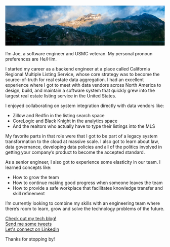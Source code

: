 ![Background image of nice mountains](./docs/images/background.jpeg)

I’m Joe, a software engineer and USMC veteran. My personal pronoun preferences are He/Him.

I started my career as a backend engineer at a place called California Regional Multiple Listing Service, whose core strategy was to become the source-of-truth for real estate data aggregation. I had an excellent experience where I got to meet with data vendors across North America to design, build, and maintain a software system that quickly grew into the largest real estate listing service in the United States.

I enjoyed collaborating on system integration directly with data vendors like:

- Zillow and Redfin in the listing search space
- CoreLogic and Black Knight in the analytics space
- And the realtors who actually have to type their listings into the MLS

My favorite parts in that role were that I got to be part of a legacy system transformation to the cloud at massive scale. I also got to learn about law, data governance, developing data policies and all of the politics involved in getting your company’s product to become the accepted standard.

As a senior engineer, I also got to experience some elasticity in our team. I learned concepts like:

- How to grow the team
- How to continue making good progress when someone leaves the team
- How to provide a safe workplace that facilitates knowledge transfer and skill refinement

I’m currently looking to combine my skills with an engineering team where there’s room to learn, grow and solve the technology problems of the future.

[Check out my tech blog!](https://dev.to/joeivansdev) \
[Send me some tweets](https://twitter.com/joeivansdev) \
[Let's connect on LinkedIn](https://www.linkedin.com/in/joeivans)

Thanks for stopping by!
